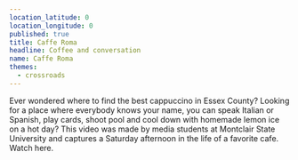 ```yaml
---
location_latitude: 0
location_longitude: 0
published: true
title: Caffe Roma
headline: Coffee and conversation
name: Caffe Roma
themes:
  - crossroads
---
```

Ever wondered where to find the best cappuccino in Essex County?  Looking for a place where everybody knows your name, you can speak Italian or Spanish, play cards, shoot pool and cool down with homemade lemon ice on a hot day?  This video was made by media students at Montclair State University and captures a Saturday afternoon in the life of a favorite cafe. Watch here.

